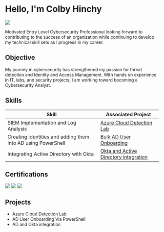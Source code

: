 # Hello, I'm Colby Hinchy
<a href="https://www.linkedin.com/in/colby-hinchy/"><img src="https://img.shields.io/badge/-LinkedIn-0072b1?&style=for-the-badge&logo=linkedin&logoColor=white" /></a>


Motivated Entry Level Cybersecurity Professional looking forward to contributing to the success of an organization while continuing to develop my technical skill sets as I progress in my career. 

## Objective

My journey in cybersecurity has strengthened my passion for threat detection and Identity and Access Management. With hands on experience in IT, labs, and security projects, I am working toward becoming a Cybersecurity Analyst.

## Skills


| Skill                                         | Associated Project         |
|-----------------------------------------------|----------------------------|
| SIEM Implementation and Log Analysis | [Azure Cloud Detection Lab](projects/Azure-Cloud-Detection-Lab.md) |
| Creating identities and adding them into AD using PowerShell | [Bulk AD User Onboarding](projects/ActiveDirectory-UserProvisioning-with-PowerShell.md) |
| Integrating Active Directory with Okta | [Okta and Active Directory integration](projects/okta-integration.md) |









    
</div>


   
</div>

## Certifications

<div>

<div>
  <img src="https://img.shields.io/badge/CompTIA-A%2B-EE1C25?style=for-the-badge&logo=CompTIA&logoColor=white" />
  <img src="https://img.shields.io/badge/CompTIA-Security%2B-FF0000?style=for-the-badge&logo=CompTIA&logoColor=white" />
  <img src="https://img.shields.io/badge/Microsoft-AZ--900-0078D4?style=for-the-badge&logo=Microsoft-Azure&logoColor=white" />
</div>

</div>

## Projects
- Azure Cloud Detection Lab
- AD User Onboarding Via PowerShell
- AD and Okta integration
